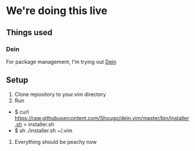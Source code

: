 # We're doing this live

## Things used
### Dein
For package management, I'm trying out [Dein](https://github.com/Shougo/dein.vim)

## Setup
1. Clone repository to your.vim directory
1. Run 
* $ curl https://raw.githubusercontent.com/Shougo/dein.vim/master/bin/installer.sh > installer.sh
* $ sh ./installer.sh ~/.vim
1. Everything should be peachy now
